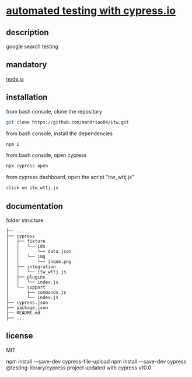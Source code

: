 # [automated testing with cypress.io](https://www.cypress.io)

## description

google search testing

## mandatory

[node.js](https://nodejs.org/en/)

## installation

from bash console, clone the repository

```bash
git clone https://github.com/mandriao84/itw.git
```

from bash console, install the dependencies

```bash
npm i
```

from bash console, open cypress

```bash
npx cypress open
```

from cypress dashboard, open the script "itw_wttj.js"

```bash
click on itw_wttj.js
```

## documentation

folder structure

    ├── ...
    ├── cypress
    │   ├── fixture
    │   │   └── ids
    │   │       └── data.json
    │   │   └── img
    │   │       └── inqom.png
    │   ├── integration
    │   │   └── itw_wttj.js
    │   ├── plugins
    │   │   └── index.js
    │   └── support
    │       ├── commands.js
    │       └── index.js
    ├── cypress.json
    ├── package.json
    ├── README.md
    ├── ...

## license

MIT

npm install --save-dev cypress-file-upload
npm install --save-dev cypress @testing-library/cypress
project updated with cypress v10.0
